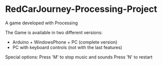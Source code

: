 # RedCarJourney-Processing-Project
A game developed with Processing

The Game is available in two different versions:
- Arduino + WindowsPhone + PC (complete version)
- PC with keyboard controls (not with the last features)

Special options:
Press 'M' to stop music and sounds
Press 'N' to restart


